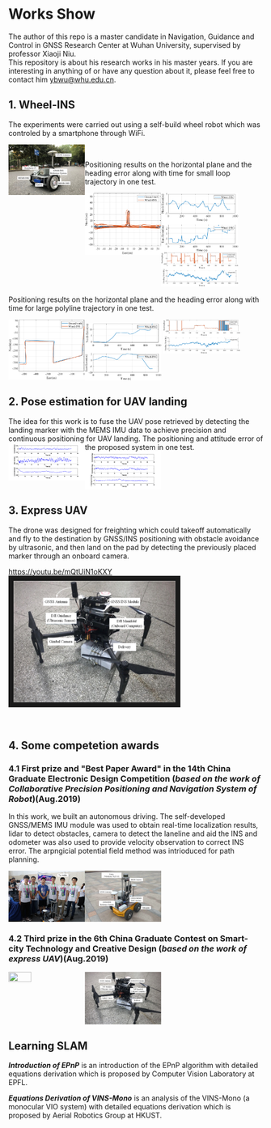 # Works Show
The author of this repo is a master candidate in Navigation, Guidance and Control in GNSS Research Center at Wuhan University, supervised by professor Xiaoji Niu. 
<br/>
This repository is about his research works in his master years. If you are interesting in anything of or have any question about it, please feel free to contact him <ybwu@whu.edu.cn>. 
<br/>


## 1. Wheel-INS 
The experiments were carried out using a self-build wheel robot which was controled by a smartphone through WiFi.

<img src="https://github.com/Sanduo007/Works-Show/blob/master/img/WMRobot.png" width = 30% height = 30% div align=left />

<br/>

Positioning results on the horizontal plane and the heading error along with time for small loop trajectory in one test. 

<img src="https://github.com/Sanduo007/Works-Show/blob/master/img/0701DR.png" width = 30% height = 30% div align=left />
<img src="https://github.com/Sanduo007/Works-Show/blob/master/img/0701poserr.png" width = 30% height = 30% div align=center />
<img src="https://github.com/Sanduo007/Works-Show/blob/master/img/0701headingerr.png" width = 30% height = 30% />

Positioning results on the horizontal plane and the heading error along with time for large polyline trajectory in one test. 
<br/>

<img src="https://github.com/Sanduo007/Works-Show/blob/master/img/0720DR.png" width = 30% height = 30% div align=left />
<img src="https://github.com/Sanduo007/Works-Show/blob/master/img/0720poserr.png" width = 30% height = 30% div align=center />
<img src="https://github.com/Sanduo007/Works-Show/blob/master/img/0720headingerr.png" width = 30% height = 30% />

## 2. Pose estimation for UAV landing 

The idea for this work is to fuse the UAV pose retrieved by detecting the landing marker with the MEMS IMU data to achieve precision and continuous positioning for UAV landing.
The positioning and attitude error of the proposed system in one test.
<img src="https://github.com/Sanduo007/Works-Show/blob/master/img/UAVposerr.png" width = 30% height = 30% div align=left />
<img src="https://github.com/Sanduo007/Works-Show/blob/master/img/UAVatterr.png" width = 30% height = 30% div align=center />

## 3. Express UAV 

The drone was designed for freighting which could takeoff automatically and fly to the destination by GNSS/INS positioning with obstacle avoidance by ultrasonic, and then land on the pad by detecting the previously placed marker through an onboard camera. 

https://youtu.be/mQtUiN1oKXY
<a href="https://youtu.be/mQtUiN1oKXY" target="_blank"><img src="https://github.com/Sanduo007/Works-Show/blob/master/img/ExpressUAV.png" 
alt="ExpressUAV" width="320" height="240" border="10" /></a>

<br/>

## 4. Some competetion awards
### 4.1 **First prize** and  **"Best Paper Award"** in the 14th China Graduate Electronic Design Competition (*based on the work of Collaborative Precision Positioning and Navigation System of Robot*)(Aug.2019)

In this work, we built an autonomous driving. The self-developed GNSS/MEMS IMU module was used to obtain real-time localization results, lidar to detect obstacles, camera to detect the laneline and aid the INS and odometer was also used to provide velocity observation to correct INS error. The arpngicial potential field method was intrioduced for path planning.

<img src="https://github.com/Sanduo007/Works-Show/blob/master/img/EDcomment.png" width = 30% height = 30% div align=left />
<img src="https://github.com/Sanduo007/Works-Show/blob/master/img/ElectronicDesignRobot.png" width = 30% height = 30% div align=center />

### 4.2 **Third prize** in the 6th China Graduate Contest on Smart-city Technology and Creative Design (*based on the work of express UAV*)(Aug.2019)

<img src="https://github.com/Sanduo007/Works-Show/blob/master/img/SmartCity.JPG" width = 30% height = 30% div align=left />
<img src="https://github.com/Sanduo007/Works-Show/blob/master/img/ExpressUAV.png" width = 30% height = 30% div align=center />

## Learning SLAM

***Introduction of EPnP*** is an introduction of the EPnP algorithm with detailed equations derivation which is proposed by Computer Vision Laboratory at EPFL.
<br/>

***Equations Derivation of VINS-Mono*** is an analysis of the VINS-Mono (a monocular VIO system) with detailed equations derivation which is proposed by Aerial Robotics Group at HKUST.